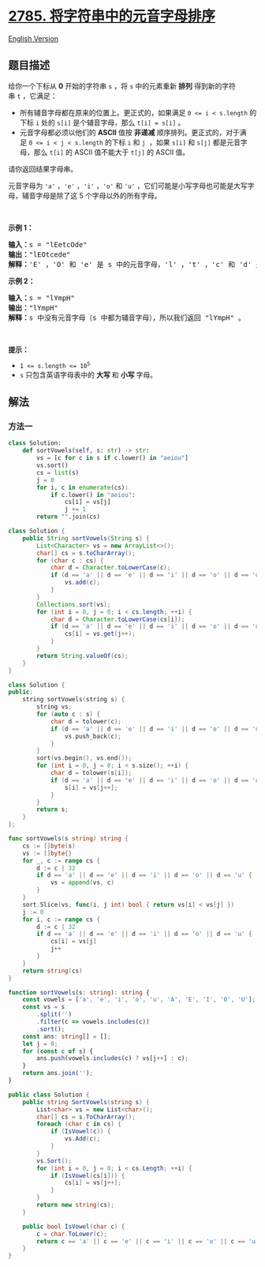 # [2785. 将字符串中的元音字母排序](https://leetcode.cn/problems/sort-vowels-in-a-string)

[English Version](/solution/2700-2799/2785.Sort%20Vowels%20in%20a%20String/README_EN.md)

## 题目描述

<!-- 这里写题目描述 -->

<p>给你一个下标从 <strong>0</strong>&nbsp;开始的字符串&nbsp;<code>s</code>&nbsp;，将&nbsp;<code>s</code>&nbsp;中的元素重新 <b>排列</b>&nbsp;得到新的字符串&nbsp;<code>t</code>&nbsp;，它满足：</p>

<ul>
	<li>所有辅音字母都在原来的位置上。更正式的，如果满足&nbsp;<code>0 &lt;= i &lt; s.length</code>&nbsp;的下标 <code>i</code>&nbsp;处的&nbsp;<code>s[i]</code>&nbsp;是个辅音字母，那么&nbsp;<code>t[i] = s[i]</code>&nbsp;。</li>
	<li>元音字母都必须以他们的 <strong>ASCII</strong>&nbsp;值按 <strong>非递减</strong>&nbsp;顺序排列。更正式的，对于满足&nbsp;<code>0 &lt;= i &lt; j &lt; s.length</code>&nbsp;的下标 <code>i</code>&nbsp;和 <code>j</code>&nbsp; ，如果&nbsp;<code>s[i]</code> 和&nbsp;<code>s[j]</code>&nbsp;都是元音字母，那么&nbsp;<code>t[i]</code>&nbsp;的 ASCII 值不能大于&nbsp;<code>t[j]</code>&nbsp;的 ASCII 值。</li>
</ul>

<p>请你返回结果字母串。</p>

<p>元音字母为&nbsp;<code>'a'</code>&nbsp;，<code>'e'</code>&nbsp;，<code>'i'</code>&nbsp;，<code>'o'</code>&nbsp;和&nbsp;<code>'u'</code>&nbsp;，它们可能是小写字母也可能是大写字母，辅音字母是除了这 5 个字母以外的所有字母。</p>

<p>&nbsp;</p>

<p><strong>示例 1：</strong></p>

<pre>
<b>输入：</b>s = "lEetcOde"
<b>输出：</b>"lEOtcede"
<b>解释：</b>'E' ，'O' 和 'e' 是 s 中的元音字母，'l' ，'t' ，'c' 和 'd' 是所有的辅音。将元音字母按照 ASCII 值排序，辅音字母留在原地。
</pre>

<p><strong>示例 2：</strong></p>

<pre>
<b>输入：</b>s = "lYmpH"
<b>输出：</b>"lYmpH"
<b>解释：</b>s 中没有元音字母（s 中都为辅音字母），所以我们返回 "lYmpH" 。
</pre>

<p>&nbsp;</p>

<p><strong>提示：</strong></p>

<ul>
	<li><code>1 &lt;= s.length &lt;= 10<sup>5</sup></code></li>
	<li><code>s</code>&nbsp;只包含英语字母表中的 <strong>大写&nbsp;</strong>和 <strong>小写&nbsp;</strong>字母。</li>
</ul>

## 解法

### 方法一

<!-- tabs:start -->

```python
class Solution:
    def sortVowels(self, s: str) -> str:
        vs = [c for c in s if c.lower() in "aeiou"]
        vs.sort()
        cs = list(s)
        j = 0
        for i, c in enumerate(cs):
            if c.lower() in "aeiou":
                cs[i] = vs[j]
                j += 1
        return "".join(cs)
```

```java
class Solution {
    public String sortVowels(String s) {
        List<Character> vs = new ArrayList<>();
        char[] cs = s.toCharArray();
        for (char c : cs) {
            char d = Character.toLowerCase(c);
            if (d == 'a' || d == 'e' || d == 'i' || d == 'o' || d == 'u') {
                vs.add(c);
            }
        }
        Collections.sort(vs);
        for (int i = 0, j = 0; i < cs.length; ++i) {
            char d = Character.toLowerCase(cs[i]);
            if (d == 'a' || d == 'e' || d == 'i' || d == 'o' || d == 'u') {
                cs[i] = vs.get(j++);
            }
        }
        return String.valueOf(cs);
    }
}
```

```cpp
class Solution {
public:
    string sortVowels(string s) {
        string vs;
        for (auto c : s) {
            char d = tolower(c);
            if (d == 'a' || d == 'e' || d == 'i' || d == 'o' || d == 'u') {
                vs.push_back(c);
            }
        }
        sort(vs.begin(), vs.end());
        for (int i = 0, j = 0; i < s.size(); ++i) {
            char d = tolower(s[i]);
            if (d == 'a' || d == 'e' || d == 'i' || d == 'o' || d == 'u') {
                s[i] = vs[j++];
            }
        }
        return s;
    }
};
```

```go
func sortVowels(s string) string {
	cs := []byte(s)
	vs := []byte{}
	for _, c := range cs {
		d := c | 32
		if d == 'a' || d == 'e' || d == 'i' || d == 'o' || d == 'u' {
			vs = append(vs, c)
		}
	}
	sort.Slice(vs, func(i, j int) bool { return vs[i] < vs[j] })
	j := 0
	for i, c := range cs {
		d := c | 32
		if d == 'a' || d == 'e' || d == 'i' || d == 'o' || d == 'u' {
			cs[i] = vs[j]
			j++
		}
	}
	return string(cs)
}
```

```ts
function sortVowels(s: string): string {
    const vowels = ['a', 'e', 'i', 'o', 'u', 'A', 'E', 'I', 'O', 'U'];
    const vs = s
        .split('')
        .filter(c => vowels.includes(c))
        .sort();
    const ans: string[] = [];
    let j = 0;
    for (const c of s) {
        ans.push(vowels.includes(c) ? vs[j++] : c);
    }
    return ans.join('');
}
```

```cs
public class Solution {
    public string SortVowels(string s) {
        List<char> vs = new List<char>();
        char[] cs = s.ToCharArray();
        foreach (char c in cs) {
            if (IsVowel(c)) {
                vs.Add(c);
            }
        }
        vs.Sort();
        for (int i = 0, j = 0; i < cs.Length; ++i) {
            if (IsVowel(cs[i])) {
                cs[i] = vs[j++];
            }
        }
        return new string(cs);
    }

    public bool IsVowel(char c) {
        c = char.ToLower(c);
        return c == 'a' || c == 'e' || c == 'i' || c == 'o' || c == 'u';
    }
}
```

<!-- tabs:end -->

<!-- end -->
